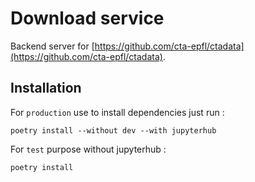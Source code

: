 # Download service

Backend server for [https://github.com/cta-epfl/ctadata](https://github.com/cta-epfl/ctadata).

## Installation

For `production` use to install dependencies just run :
```
poetry install --without dev --with jupyterhub
```

For `test` purpose without jupyterhub :
```
poetry install
```
